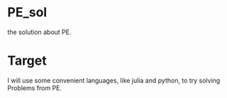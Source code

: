 # PE_sol
the solution about PE.

# Target

I will use some convenient languages, like julia and python, to try solving Problems from PE.
